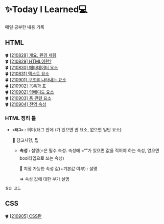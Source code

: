 # ✨Today I Learned💻

매일 공부한 내용 기록

## HTML
🍀 [[210828] 개요, 환경 세팅](https://github.com/yb8350/TIL/blob/master/frontend/HTML/01_%EA%B0%9C%EC%9A%94%2C%20%ED%99%98%EA%B2%BD%EC%84%B8%ED%8C%85.md)  
🍀 [[210829] HTML이란?](https://github.com/yb8350/TIL/blob/master/frontend/HTML/02_HTML%EC%9D%B4%EB%9E%80.md)  
🍀 [[210830] 메타데이터 요소](https://github.com/yb8350/TIL/blob/master/frontend/HTML/03_%EB%A9%94%ED%83%80%EB%8D%B0%EC%9D%B4%ED%84%B0%20%EC%9A%94%EC%86%8C.md)  
🍀 [[210831] 텍스트 요소](https://github.com/yb8350/TIL/blob/master/frontend/HTML/04_%ED%85%8D%EC%8A%A4%ED%8A%B8%20%EC%9A%94%EC%86%8C.md)  
🍀 [[210901] 구조를 나타내는 요소](https://github.com/yb8350/TIL/blob/master/frontend/HTML/05_%EA%B5%AC%EC%A1%B0%EB%A5%BC%20%EB%82%98%ED%83%80%EB%82%B4%EB%8A%94%20%EC%9A%94%EC%86%8C.md)  
🍀 [[210902] 목록과 표](https://github.com/yb8350/TIL/blob/master/frontend/HTML/06_%EB%AA%A9%EB%A1%9D%EA%B3%BC%20%ED%91%9C.md)  
🍀 [[210902] 임베디드 요소](https://github.com/yb8350/TIL/blob/master/frontend/HTML/07_%EC%9E%84%EB%B2%A0%EB%94%94%EB%93%9C%20%EC%9A%94%EC%86%8C.md)  
🍀 [[210903] 폼 관련 요소](https://github.com/yb8350/TIL/blob/master/frontend/HTML/08_%ED%8F%BC%20%EA%B4%80%EB%A0%A8%20%EC%9A%94%EC%86%8C.md)  
🍀 [[210904] 전역 속성](https://github.com/yb8350/TIL/blob/master/frontend/HTML/09_%EC%A0%84%EC%97%AD%20%EC%86%8D%EC%84%B1.md)

### HTML 정리 틀

- **`<태그>` :** 의미(태그 안에 /가 있으면 빈 요소, 없으면 일반 요소)

    📎 참고사항, 팁

    - **속성 :** 설명(⭐은 필수 속성. 속성에 =“”가 있으면 값을 적어야 하는 속성, 없으면 bool타입으로 쓰는 속성)

        📎 지정 가능한 속성 값(+기본값 여부) : 설명

        ⇒ 속성 값에 대한 부가 설명

```html
실습 코드
```

## CSS
🍀 [[210905] CSS란](https://github.com/yb8350/TIL/blob/master/frontend/CSS/01_CSS%EB%9E%80.md)  
